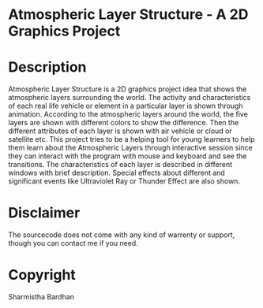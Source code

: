 # Atmospheric Layer Structure - A 2D Graphics Project

# Description

Atmospheric Layer Structure is a 2D graphics project idea that shows the atmospheric layers surrounding the world. The activity and characteristics of each real life vehicle or element in a particular layer is shown through animation. According to the atmospheric layers around the world, the five layers are shown with different colors to show the difference. Then the different attributes of each layer is shown with air vehicle or cloud or satellite etc.
This project tries to be a helping tool for young learners to help them learn about the Atmospheric Layers through interactive session since they can interact with the program with mouse and keyboard and see the transitions. The characteristics of each layer is described in different windows with brief description. Special effects about different and significant events like Ultraviolet Ray or Thunder Effect are also shown.


# Disclaimer

The sourcecode does not come with any kind of warrenty or support, though you can contact me if you need.


# Copyright

Sharmistha Bardhan

